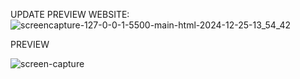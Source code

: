 UPDATE PREVIEW WEBSITE:
![screencapture-127-0-0-1-5500-main-html-2024-12-25-13_54_42](https://github.com/user-attachments/assets/f9c0e10c-f897-4d2e-8b68-452ce2d2f49a)

PREVIEW

![screen-capture](https://github.com/user-attachments/assets/eaf2792c-b8b3-44a1-8453-fa4711276592)
